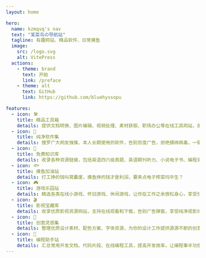 ```yaml
---
layout: home

hero:
  name: kzmqvq's nav
  text: "某菜鸟の导航站"
  tagline: 有趣网站、精品软件、日常摸鱼
  image:
    src: /logo.svg
    alt: VitePress
  actions:
    - theme: brand
      text: 开始
      link: /preface
    - theme: alt
      text: GitHub
      link: https://github.com/bluehyssopu

features:
  - icon: 🛠️
    title: 精品工具箱
    details: 提供文档转换、图片编辑、视频处理、素材获取、职场办公等在线工具网站，拒绝登录，开箱即用
  - icon: 🎉
    title: 纯净软件集
    details: 搜罗广大网友强推、本人长期使用的软件，告别百度广告，拒绝捆绑病毒，一键直达下载
  - icon: 📖
    title: 免费知识库
    details: 收录各种资源链接，包括英语四六级真题、英语期刊听力、小说电子书、编程资料、文学古诗词。
  - icon: 🐟
    title: 摸鱼加油站
    details: 打工挣的钱叫窝囊废，摸鱼挣的钱才是利润，要来点电子榨菜吗华生？
  - icon: 🎮
    title: 游戏乐园站
    details: 精选各类在线小游戏、怀旧游戏、休闲游戏，让你在工作之余放松身心，享受快乐时光
  - icon: 🎬
    title: 影视宝藏库
    details: 收录优质影视资源网站，支持在线观看和下载，告别广告弹窗，享受纯净观影体验
  - icon: 🎨
    title: 创意灵感集
    details: 整理优质设计素材、配色方案、字体资源，为你的设计工作提供源源不断的创意灵感
  - icon: 🔧
    title: 编程助手站
    details: 汇总常用开发文档、代码片段、在线编程工具，提高开发效率，让编程事半功倍
---
```


<style>
:root {
  --vp-home-hero-name-color: transparent;
  --vp-home-hero-name-background: -webkit-linear-gradient(120deg, #bd34fe, #41d1ff);


  /* --vp-home-hero-image-background-image: linear-gradient(-45deg, #bd34fe 50%, #47caff 50%); */
  --vp-home-hero-image-filter: blur(40px);
}

.VPHome .VPFeatures .box {
  background-color: var(--vp-c-bg);
  border-radius: 12px;
  padding: 20px;
  height: 100%;
  transition: all 0.3s ease;
  box-shadow: 0 4px 8px rgba(0, 0, 0, 0.08);
  border: none !important;
  display: flex;
  flex-direction: column;
}

.VPHome .VPFeatures .box:hover {
  transform: translateY(-6px);
  box-shadow: 0 8px 16px rgba(0, 0, 0, 0.12);
  background-color: var(--vp-c-bg);
}

</style>
